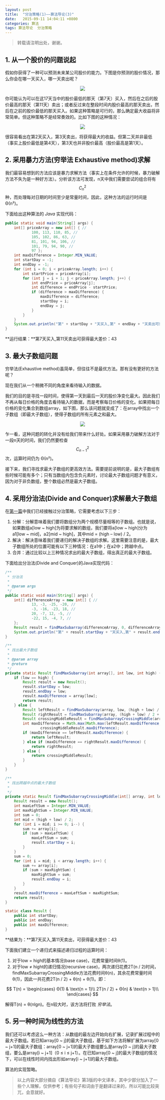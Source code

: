 ```yaml
---
layout: post
title:  "分治策略(1)——算法导论(3)"
date:   2015-09-11 14:04:11 +0800
categories: 算法
tags: 算法导论  分治策略
---
```


> 转载请注明出处，谢谢。

## 1. 从一个股价的问题说起

假如你获得了一种可以预测未来某公司股价的能力。下图是你预测的股价情况，那么你会在哪一天买入，哪一天卖出呢？

<center>
    <p>
        <img src="/images/分治策略_img1.png"/>
    </p>
</center>

你可能认为可以在这17天当中的股价最低的那天（第7天）买入，然后在之后的股价最高的那天（第11天）卖出；或者反过来在整段时间内股价最高的那天卖出，然后在之前的股价最低的那天买入。如果这种策略是可行的，那么确定最大收益将非常简单。但这种策略不是经常奏效的。比如下图的这种情况：

<center>
    <p>
        <img src="/images/分治策略_img2.png"/>
    </p>
</center>

很容易看出在第2天买入，第3天卖出，将获得最大的收益。但第二天并非最低（事实上股价最低是第4天），第3天也并非股价最高（股价最高是第1天）。

## 2. 采用暴力方法(穷举法 Exhaustive method)求解

我们最容易想到的方法应该是暴力求解方法（事实上在条件允许的时候，暴力破解方法不失为是一种好方法）。分析该方法可发现，n天中我们需要尝试的组合将有 $$C_n^2$$ 种，而处理每对日期的时间至少是常量时间，因此，这种方法的运行时间是 Θ(n²)。

下面给出这种算法的 *Java* 实现代码：

```java
public static void main(String[] args) {
    int[] priceArray = new int[] { //
            100, 113, 110, 85, //
            105, 102, 86, 63, //
            81, 101, 94, 106, //
            101, 79, 94, 90, //
            97 };
    int maxDifference = Integer.MIN_VALUE;
    int startDay = -1;
    int endDay = -1;
    for (int i = 0; i < priceArray.length; i++) {
        int startPrice = priceArray[i];
        for (int j = i + 1; j < priceArray.length; j++) {
            int endPrice = priceArray[j];
            int difference = endPrice - startPrice;
            if (difference > maxDifference) {
                maxDifference = difference;
                startDay = i;
                endDay = j;
            }
        }
    }
	System.out.println("第" + startDay + "天买入,第" + endDay + "天卖出可获得最大差价：" + maxDifference);
}
```

**运行结果：**第7天买入,第11天卖出可获得最大差价：43

## 3. 最大子数组问题

穷举法(Exhaustive method)虽简单，但往往不是最优方法。那有没有更好的方法呢？

现在我们从一个稍微不同的角度来看待输入的数据。

我们的目的是寻找一段时间，使得第一天到最后一天的股价净变化最大。因此我们不再从每日价格的角度去看待输入的数据，而是考察每日价格的变化。如果把每日价格的变化集合到数组array，如下图，那么该问题就变成了：在array中找出一个子数组（即最大子数组），使得子数组的所有元素之和最大。

<center>
    <p>
        <img src="/images/分治策略_img3.png"/>
    </p>
</center>

乍一看，这种问题的转化并没有给我们带来什么好处。如果采用暴力破解方法对于一段n天的时间，我们仍然要检查 $$C_{n-1}^2$$ 次，运算时间仍为 Θ(n²)。

接下来，我们寻找求最大子数组的更高效方法。需要提前说明的是，最大子数组有些时候可能有多个；只有当数组内包含负元素时，讨论最大子数组问题才有意义，因为对于非负数组，整个数组必然是最大子数组。

## 4. 采用分治法(Divide and Conquer)求解最大子数组

在[第一篇](http://blog.xtuapp.club/2015/09/05/%E7%AE%97%E6%B3%95%E5%9F%BA%E7%A1%80.html)中我们已经接触过分治策略，它需要考虑以下三步：

1. 分解：分解意味着我们要将数组分为两个规模尽量相等的子数组。也就是说，如果数组a[low ~ high]为将要求解的数组，我们要将a[low ~ high]分为a1[low ~ mid]，a2[mid ~ high]，其中mid = (high – low) / 2。
2. 解决：解决意味着我们要递归的解决子数组的求解。这里需要注意的是，最大子数组所处的位置可能有以下三种情况：在a1中；在a2中；跨越中点。
3. 合并：通过比较以上三种情况求出的最大子数组，得出真正的最大子数组。

下面给出分治法(Divide and Conquer)的Java实现代码：

```java
/**
 * 分治法
 *
 * @param args
 */
public static void main(String[] args) {
    int[] differenceArray = new int[] { //
            13, -3, -25, -20, //
            -3, -16, -23, 18, //
            20, -7, 12, -5, //
            -22, 15, -4, 7, //
    };
    Result result = findMaxSubarray(differenceArray, 0, differenceArray.length - 1);
	System.out.println("第" + result.startDay + "天买入,第" + result.endDay + "天卖出可获得最大差价：" + result.maxDifference);
}

/**
 * 找出最大子数组
 *
 * @param array
 * @return
 */
private static Result findMaxSubarray(int array[], int low, int high) {
    if (low == high) {
        Result result = new Result();
        result.startDay = low;
        result.endDay = low;
        result.maxDifference = array[low];
        return result;
    } else {
        Result leftResult = findMaxSubarray(array, low, (high + low) / 2);
        Result rightResult = findMaxSubarray(array, (high + low) / 2 + 1, high);
        Result crossingMiddleResult = findMaxSubarrayCrossingMiddle(array, low, high);
        int maxDifference = Math.max(Math.max(leftResult.maxDifference, rightResult.maxDifference),
                crossingMiddleResult.maxDifference);
        if (maxDifference == leftResult.maxDifference) {
            return leftResult;
        } else if (maxDifference == rightResult.maxDifference) {
            return rightResult;
        } else {
            return crossingMiddleResult;
        }
    }
}

/**
 * 找出跨越中点的最大子数组
 *
 */
private static Result findMaxSubarrayCrossingMiddle(int[] array, int low, int high) {
    Result result = new Result();
    int maxLeftSum = Integer.MIN_VALUE;
    int maxRightSum = Integer.MIN_VALUE;
    int sum = 0;
    int mid = (high + low) / 2;
    for (int i = mid; i >= 0; i--) {
        sum += array[i];
        if (sum > maxLeftSum) {
            maxLeftSum = sum;
            result.startDay = i;
        }
    }
    sum = 0;
    for (int i = mid; i < array.length; i++) {
        sum += array[i];
        if (sum > maxRightSum) {
            maxRightSum = sum;
            result.endDay = i;
        }
    }
    result.maxDifference = maxLeftSum + maxRightSum;
    return result;
}

static class Result {
    public int startDay;
    public int endDay;
    public int maxDifference;
}
```

**结果为：**第7天买入,第11天卖出，可获得最大差价：43

下面我们建立一个递归式来描述递归过程的运算时间：

1. 对于low = high的基本情况(base case)，花费常量时间θ(1)。
2. 对于low ≠ hight的递归情况(recursive case)，两次递归花费2T(n / 2)时间，findMaxSubarrayCrossingMiddle方法花费时间θ(n)，其余花费常量时间θ(1)，因此一共花费2T(n / 2) + θ(n) + θ(1)。即：

$$
T(n) =
\begin{cases}
Θ(1) & \text{n = 1}\\
2T(n / 2) + Θ(n) & \text{n > 1}\\
\end{cases}
$$

解得T(n) = θ(nlgn)。在n较大时，该方法将打败 *穷举法*。

## 5. 另一种时间为线性的方法

我们还可以考虑这么一种方法：从数组的最左边开始向右扩展，记录扩展过程中的最大子数组。若已知array[0 ~ j]的最大子数组，基于如下方法将解扩展为array[0 ~ j+1]的最大子数组：array[0 ~ j+1]的最大子数组要么是array[0 ~ j]的最大子数组，要么是array[i ~ j+1]（0 ≤ i ≤ j+1）。在已知array[0 ~ j]的最大子数组的情况下，可以在线性时间内找出形如array[i ~ j+1]的最大子数组。

算法的实现暂略。

> 以上内容大部分摘自《算法导论》第3版的中文译本，其中少部分加入了一些个人理解，仅供参考；有些句子和词由于是翻译过来的，所以可能比较突兀，会意就好。
